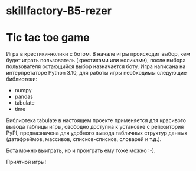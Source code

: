 # skillfactory-B5-rezer
# Tic tac toe game

Игра в крестики-нолики с ботом. В начале игры происходит выбор, кем будет играть пользователь (крестиками или ноликами), после выбора пользователя остающийся выбор назначается боту.
Игра написана на интерпретаторе Python 3.10, для работы игры необходимы следующие библиотеки:
- numpy
- pandas
- tabulate
- time

Библиотека tabulate в настоящем проекте применяется для красивого вывода таблицы игры, свободно доступна к установке с репозитория PyPI, предназначена для удобного вывода табличных структур данных (датафреймов, массивов, списков-списков, словарей и т.д.).

Бота можно выиграть, но и проиграть ему тоже можно :-).

Приятной игры!
